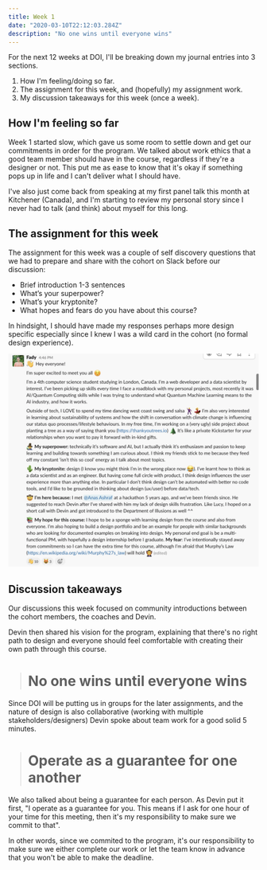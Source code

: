 ```yaml
---
title: Week 1 
date: "2020-03-10T22:12:03.284Z"
description: "No one wins until everyone wins"
---
```


For the next 12 weeks at DOI, I'll be breaking down my journal entries into 3 sections. 
1. How I'm feeling/doing so far. 
2. The assignment for this week, and (hopefully) my assignment work.
3. My discussion takeaways for this week (once a week).

## How I'm feeling so far
Week 1 started slow, which gave us some room to settle down and get our commitments in order for the program. We talked about work ethics that a good team member should have in the course, regardless if they're a designer or not. This put me as ease to know that it's okay if something pops up in life and I can't deliver what I should have.

I've also just come back from speaking at my first panel talk this month at Kitchener (Canada), and I'm starting to review my personal story since I never had to talk (and think) about myself for this long.

## The assignment for this week
The assignment for this week was a couple of self discovery questions that we had to prepare and share with the cohort on Slack before our discussion: 
- Brief introduction 1-3 sentences
- What’s your superpower?
- What’s your kryptonite?
- What hopes and fears do you have about this course?

In hindsight, I should have made my responses perhaps more design specific especially since I knew I was a wild card in the cohort (no formal design experience).

![My slack response](./slack_screenshot.png)

## Discussion takeaways
Our discussions this week focused on community introductions between the cohort members, the coaches and Devin. 

Devin then shared his vision for the program, explaining that there's no right path to design and everyone should feel comfortable with creating their own path through this course. 

> # No one wins until everyone wins

Since DOI will be putting us in groups for the later assignments, and the nature of design is also collaborative (working with multiple stakeholders/designers) Devin spoke about team work for a good solid 5 minutes. 

> # Operate as a guarantee for one another 

We also talked about being a guarantee for each person. As Devin put it first, "I operate as a guarantee for you. This means if I ask for one hour of your time for this meeting, then it's my responsibility to make sure we commit to that". 

In other words, since we commited to the program, it's our responsibility to make sure we either complete our work or let the team know in advance that you won't be able to make the deadline.
<!-- Ask what the purpose of mentioning Victor Papanek book? -->